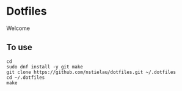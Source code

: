 # Dotfiles

Welcome

## To use

```
cd
sudo dnf install -y git make
git clone https://github.com/nstielau/dotfiles.git ~/.dotfiles
cd ~/.dotfiles
make
```
